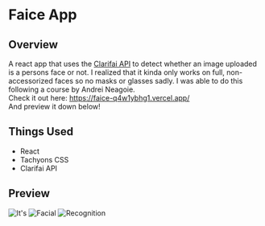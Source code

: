 # Faice App
## Overview
A react app that uses the [Clarifai API](https://www.clarifai.com/) to detect whether an image uploaded is a persons face or not. I realized that it kinda only works on full, non-accessorized faces so no masks or glasses sadly. I was able to do this following a course by Andrei Neagoie.  
Check it out here: https://faice-q4w1ybhg1.vercel.app/  
And preview it down below!

## Things Used
* React
* Tachyons CSS
* Clarifai API

## Preview
![It's](https://imgur.com/071w2nA.png)
![Facial](https://i.imgur.com/uvQBsry.jpeg.png)
![Recognition](https://i.imgur.com/XB1tPcd.jpeg.png)
